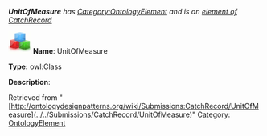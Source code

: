 ___UnitOfMeasure__ has [Category:OntologyElement](../../Category/OntologyElement "Category:OntologyElement") and is an [element of](../../Property/ElementOf "Property:ElementOf") [CatchRecord](../../Submissions/CatchRecord "Submissions:CatchRecord")_


  




[![Class](../../images/thumb/2/27/Class.gif/45px-Class.gif)](../../Image/Class.gif "Class")
__Name__: UnitOfMeasure 


__Type:__ owl:Class 


__Description__: 





Retrieved from "[http://ontologydesignpatterns.org/wiki/Submissions:CatchRecord/UnitOfMeasure](../../Submissions/CatchRecord/UnitOfMeasure)"
 [Category](http://ontologydesignpatterns.org/wiki/Special:Categories "Special:Categories"): [OntologyElement](../../Category/OntologyElement "Category:OntologyElement")